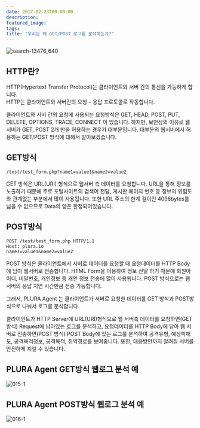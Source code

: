 ```yaml
---
date: 2017-02-23T00:00:00
description: 
featured_image: 
tags: 
title: "우리는 왜 GET/POST 로그를 분석하는가?"
---
```


![search-13476_640](https://github.com/user-attachments/assets/5db69b0c-3a81-4a52-88e6-6c644336be87)

## HTTP란?
HTTP(Hypertext Transfer Protocol)는 클라이언트와 서버 간의 통신을 가능하게 합니다. <br>
HTTP는 클라이언트와 서버간의 요청 – 응답 프로토콜로 작동합니다.

클라이언트와 서버 간의 요청에 사용되는 요청방식은 GET, HEAD, POST, PUT, DELETE, OPTIONS, TRACE, CONNECT 이 있습니다. 하지만, 보안상의 이유로 웹서버가 GET, POST 2개 만을 허용하는 경우가 대부분입니다.
대부분의 웹서버에서 허용하는 GET/POST 방식에 대해서 알아보겠습니다.

## GET방식

```quote
/test/test_form.php?name1=value1&name2=value2
```
GET 방식은 URL(URI) 형식으로 웹서버 측 데이터를 요청합니다. URL을 통해 정보를 노출하기 때문에 주로 포털사이트의 검색어 전달, 게시판 페이지 번호 등 정보의 위험도와 관계없는 부분에서 많이 사용됩니다. 또한 URL 주소의 한계 길이인 4096bytes를 넘을 수 없으므로 Data의 양은 한정되어있습니다.

## POST방식

```quote
POST /test/test_form.php HTTP/1.1
Host: plura.io
name1=value1&name2=value2
```
POST 방식은 클라이언트에서 서버로 데이터를 요청할 때 요청데이터를 HTTP Body에 담아 웹서버로 전송합니다. HTML Form을 이용하여 정보 전달 하기 때문에 회원아이디, 비밀번호, 개인정보 등 개인 정보 전송에 많이 사용됩니다. POST 방식으로는 웹 서버의 응답 지연 시간만큼 전송 가능합니다.

그래서, PLURA Agent 는 클라이언트가 서버로 요청한 데이터를 GET 방식과 POST방식으로 나눠서 로그를 분석합니다.

클라이언트가 HTTP Server에 URL(URI)형식으로 웹 서버측 데이터를 요청하면(GET 방식) Request에 남아있는 로그를 분석하고,
요청데이터를 HTTP Body에 담아 웹 서버로 전송하면(POST 방식) POST Body에 있는 로그를 분석하여
공격유형, 예상피해도, 공격목적정보, 공격목적, 취약경로를 보여줍니다. 
또한, 대응방안까지 알려줘 서버를 안전하게 지킬 수 있습니다.

## PLURA Agent GET방식 웹로그 분석 예

![015-1](https://github.com/user-attachments/assets/3394cebf-62da-4adc-9067-cf6597c71b27)

## PLURA Agent POST방식 웹로그 분석 예

![016-1](https://github.com/user-attachments/assets/37861a64-828c-49ea-9c5a-bfc8ee320726)
